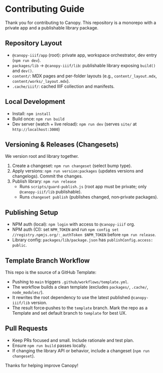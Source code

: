 # Contributing Guide

Thank you for contributing to Canopy. This repository is a monorepo with a private app and a publishable library package.

## Repository Layout
- `@canopy-iiif/app` (root): private app, workspace orchestrator, dev entry (`npm run dev`).
- `packages/lib` → `@canopy-iiif/lib`: publishable library exposing `build()` and `dev()`.
- `content/`: MDX pages and per-folder layouts (e.g., `content/_layout.mdx`, `content/works/_layout.mdx`).
- `.cache/iiif/`: cached IIIF collection and manifests.

## Local Development
- Install: `npm install`
- Build once: `npm run build`
- Dev server (watch + live reload): `npm run dev` (serves `site/` at `http://localhost:3000`)

## Versioning & Releases (Changesets)
We version root and library together.
1. Create a changeset: `npm run changeset` (select bump type).
2. Apply versions: `npm run version:packages` (updates versions and changelogs). Commit the changes.
3. Publish library: `npm run release`
   - Runs `scripts/guard-publish.js` (root app must be private; only `@canopy-iiif/lib` publishable).
   - Runs `changeset publish` (publishes changed, non‑private packages).

## Publishing Setup
- NPM auth (local): `npm login` with access to `@canopy-iiif` org.
- NPM auth (CI): set `NPM_TOKEN` and run `npm config set //registry.npmjs.org/:_authToken $NPM_TOKEN` before `npm run release`.
- Library config: `packages/lib/package.json` has `publishConfig.access: public`.

## Template Branch Workflow
This repo is the source of a GitHub Template:
- Pushing to `main` triggers `.github/workflows/template.yml`.
- The workflow builds a clean template (excludes `packages/`, `.cache/`, `node_modules/`).
- It rewrites the root dependency to use the latest published `@canopy-iiif/lib` version.
- The result force‑pushes to the `template` branch. Mark the repo as a Template and set default branch to `template` for best UX.

## Pull Requests
- Keep PRs focused and small. Include rationale and test plan.
- Ensure `npm run build` passes locally.
- If changing the library API or behavior, include a changeset (`npm run changeset`).

Thanks for helping improve Canopy!
